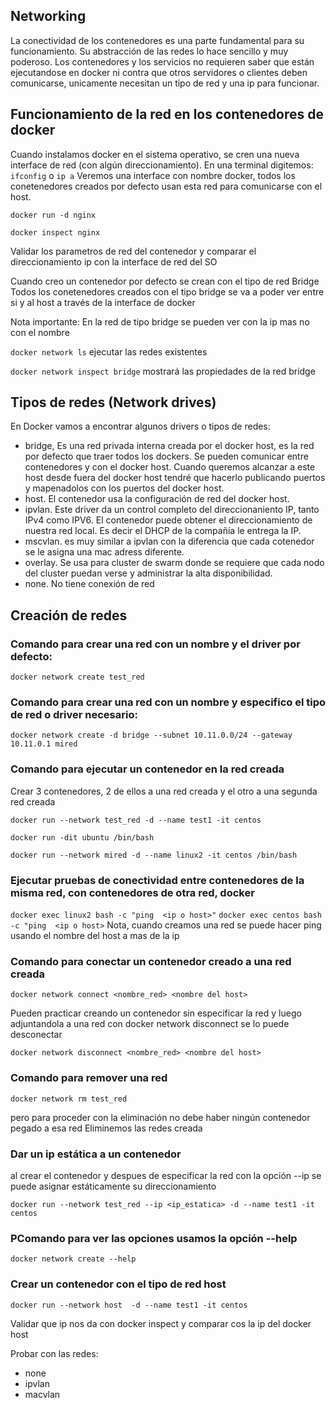 ## Networking
La conectividad de los contenedores es una parte fundamental para su funcionamiento. Su abstracción de las redes lo hace sencillo y muy poderoso. 
Los contenedores y los servicios no requieren saber que están ejecutandose en docker ni contra que otros servidores o clientes deben comunicarse, unicamente necesitan un tipo de red y una ip para funcionar.   

## Funcionamiento de la red en los contenedores de docker
Cuando instalamos docker en el sistema operativo, se cren una nueva interface de red (con algún direccionamiento).
En una terminal digitemos: `ifconfig` o `ip a`
Veremos una interface con nombre docker, todos los conetenedores creados  por defecto usan esta red para comunicarse con el host.

`docker run -d nginx` 

`docker inspect nginx`

Validar los parametros de red del contenedor y comparar el direccionamiento ip con la interface de red del SO

Cuando creo un contenedor por defecto se crean con el tipo de red Bridge
Todos los conetenedores creados con el tipo bridge se va a poder ver entre si y al host a través de la interface de docker

Nota importante: En la red de tipo bridge se pueden ver con la ip mas no con el nombre 

`docker network ls` ejecutar las redes existentes

`docker network inspect bridge` mostrará las propiedades de la red bridge


## Tipos de redes (Network drives)
En Docker vamos a encontrar algunos drivers o tipos de redes:

- bridge, Es una red privada interna creada por el docker host, es la red por defecto que traer todos los dockers. Se pueden comunicar entre contenedores y con el docker host. Cuando queremos alcanzar a este host desde fuera del docker host tendré que hacerlo publicando puertos y mapenadolos con los puertos del docker host.
- host. El contenedor usa la configuración de red del docker host. 
- ipvlan. Este driver da un control completo del direccionaniento IP, tanto IPv4 como IPV6. El contenedor puede obtener el direccionamiento de nuestra red local. Es decir el DHCP de la compañía le entrega la IP.
- mscvlan. es muy similar a ipvlan con la diferencia que cada cotenedor se le asigna una mac adress diferente.
- overlay. Se usa para cluster de swarm donde se requiere que cada nodo del cluster puedan verse y administrar la alta disponibilidad.
- none. No tiene conexión de red
  
## Creación de redes
### Comando para crear una red con un nombre y el driver por defecto: 

`docker network create test_red`

### Comando para crear una red con un nombre y especifico el tipo de red o driver necesario: 

`docker network create -d bridge --subnet 10.11.0.0/24 --gateway 10.11.0.1 mired`

### Comando para ejecutar un contenedor en la red creada

Crear 3 contenedores, 2 de ellos a una red creada y el otro a una segunda red creada

`docker run --network test_red -d --name test1 -it centos`

`docker run -dit ubuntu /bin/bash`

`docker run --network mired -d --name linux2 -it centos /bin/bash`


### Ejecutar pruebas de conectividad entre contenedores de la misma red, con contenedores de otra red, docker 
`docker exec linux2 bash -c "ping  <ip o host>"`
`docker exec centos bash -c "ping  <ip o host>` 
Nota, cuando creamos una red se puede hacer ping usando el nombre del host a mas de la ip

### Comando para conectar un contenedor creado a una red creada

`docker network connect <nombre_red> <nombre del host>`

Pueden practicar creando un contenedor sin especificar la red y luego adjuntandola a una red
con docker network disconnect se lo puede desconectar

`docker network disconnect <nombre_red> <nombre del host>`

### Comando para remover una red

`docker network rm test_red`

pero para proceder con la eliminación no debe haber ningún contenedor pegado a esa red
Eliminemos las redes creada 

### Dar un ip estática a un contenedor
al crear el contenedor y despues de especificar la red con la opción --ip <ip> se puede asignar estáticamente su direccionamiento
  
`docker run --network test_red --ip <ip_estatica> -d --name test1 -it centos`



### PComando para ver las opciones usamos la opción --help 

  `docker network create --help`

### Crear un contenedor con el tipo de red host
  
`docker run --network host  -d --name test1 -it centos`

Validar que ip nos da con docker inspect y comparar cos la ip del docker host

Probar con las redes:
  
 - none
 - ipvlan
 - macvlan

